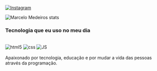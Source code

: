 [![Instagram](https://img.shields.io/badge/Instagram-E4405F?style=for-the-badge&logo=instagram&logoColor=white)](https://www.instagram.com/marcelin.js/)

![Marcelo Medeiros stats](https://github-readme-stats.vercel.app/api?username=Marcelo3301&show_icons=true&theme=radical)

### Tecnologia que eu uso no meu dia

<div style="display: inline_block"><br/>
<img aLign="center" alt="html5" src="https://img.shields.io/badge/HTML5-E34F26?style=for-the-badge&logo=html5&logoColor=white" />
<img aLign="center" alt="css" src="https://img.shields.io/badge/CSS3-1572B6?style=for-the-badge&logo=css3&logoColor=white" />
<img aLign="center" alt="JS" src="https://img.shields.io/badge/JavaScript-323330?style=for-the-badge&logo=javascript&logoColor=F7DF1E" />
</div></br>
Apaixonado por tecnologia, educaçâo e por mudar a vida das pessoas através da programaçâo.
